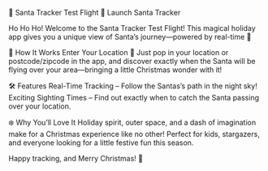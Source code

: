 🎅 Santa Tracker Test Flight 🚀
Launch Santa Tracker

Ho Ho Ho! Welcome to the Santa Tracker Test Flight! This magical holiday app gives you a unique view of Santa’s journey—powered by real-time 🎉

🎁 How It Works
Enter Your Location 🎄
Just pop in your location or postcode/zipcode in the app, and discover exactly when the Santa will be flying over your area—bringing a little Christmas wonder with it!

🛠️ Features
Real-Time Tracking – Follow the Santas’s path in the night sky!
Exciting Sighting Times – Find out exactly when to catch the Santa passing over your location.

❄️ Why You’ll Love It
Holiday spirit, outer space, and a dash of imagination make for a Christmas experience like no other! Perfect for kids, stargazers, and everyone looking for a little festive fun this season.

Happy tracking, and Merry Christmas! 🎄
